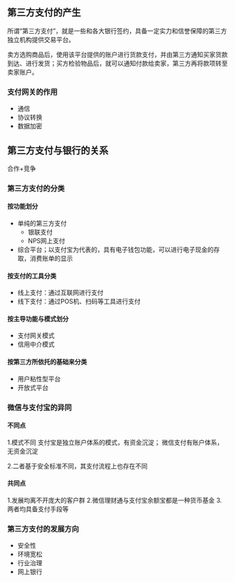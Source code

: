 ## 第三方支付的产生
所谓“第三方支付”，就是一些和各大银行签约，具备一定实力和信誉保障的第三方独立机构提供交易平台。

卖方选购商品后，使用该平台提供的账户进行货款支付，并由第三方通知买家货款到达、进行发货；买方检验物品后，就可以通知付款给卖家，第三方再将款项转至卖家账户。

### 支付网关的作用
- 通信
- 协议转换
- 数据加密

## 第三方支付与银行的关系
合作+竞争

### 第三方支付的分类

#### 按功能划分
- 单纯的第三方支付
	- 银联支付
	- NPS网上支付
- 综合平台；以支付宝为代表的，具有电子钱包功能，可以进行电子现金的存取，消费账单的显示

#### 按支付的工具分类
- 线上支付：通过互联网进行支付
- 线下支付：通过POS机、扫码等工具进行支付

#### 按主导功能与模式划分
- 支付网关模式
- 信用中介模式

#### 按第三方所依托的基础来分类
- 用户粘性型平台
- 开放式平台

### 微信与支付宝的异同
#### 不同点
1.模式不同
支付宝是独立账户体系的模式，有资金沉淀；
微信支付有账户体系，无资金沉淀

2.二者基于安全标准不同，其支付流程上也存在不同

#### 共同点
1.发展均离不开庞大的客户群
2.微信理财通与支付宝余额宝都是一种货币基金
3.两者均具备支付手段等

### 第三方支付的发展方向
- 安全性
- 环境宽松
- 行业治理
- 网上银行





